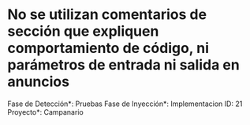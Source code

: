 # No se utilizan comentarios de sección que expliquen comportamiento de código, ni parámetros de entrada ni salida en anuncios

Fase de Detección*: Pruebas
Fase de Inyección*: Implementacion
ID: 21
Proyecto*: Campanario